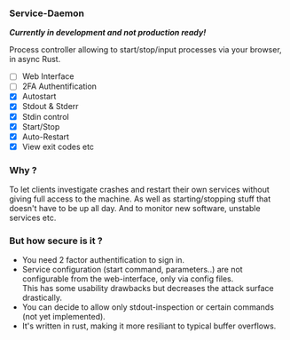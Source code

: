 ### Service-Daemon

***Currently in development and not production ready!***

Process controller allowing to start/stop/input processes via your browser, in async Rust.

- [ ] Web Interface
- [ ] 2FA Authentification
- [X] Autostart
- [X] Stdout & Stderr
- [X] Stdin control
- [X] Start/Stop
- [X] Auto-Restart
- [X] View exit codes etc

### Why ?

To let clients investigate crashes and restart their own services without giving full access to the machine.
As well as starting/stopping stuff that doesn't have to be up all day.
And to monitor new software, unstable services etc.

### But how secure is it ?

- You need 2 factor authentification to sign in.
- Service configuration (start command, parameters..) are not configurable from the web-interface, only via config files.  
  This has some usability drawbacks but decreases the attack surface drastically.
- You can decide to allow only stdout-inspection or certain commands (not yet implemented).
- It's written in rust, making it more resiliant to typical buffer overflows.
